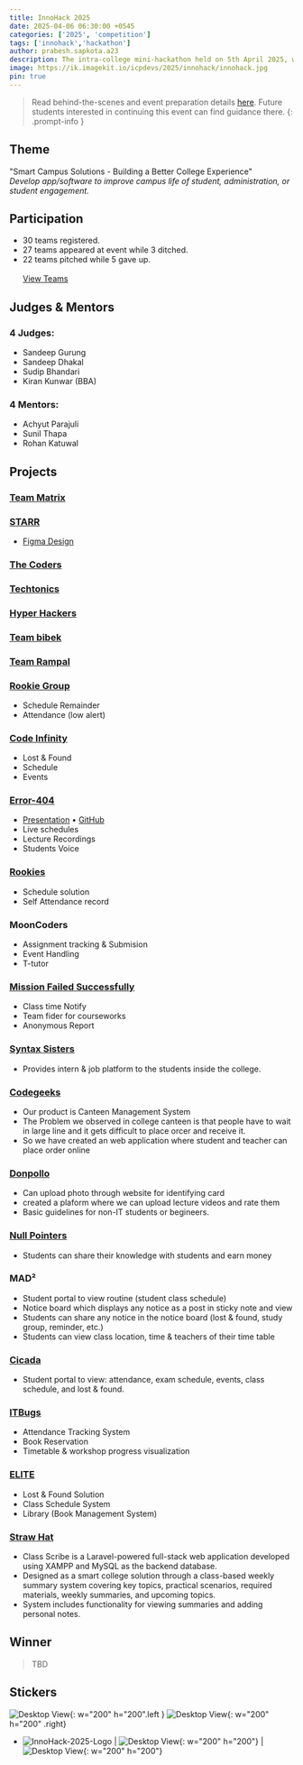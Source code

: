 ```yaml
---
title: InnoHack 2025
date: 2025-04-06 06:30:00 +0545
categories: ['2025', 'competition']
tags: ['innohack','hackathon']
author: prabesh.sapkota.a23
description: The intra-college mini-hackathon held on 5th April 2025, was a grand success, breaking records for student participation in a closed student-led event.
image: https://ik.imagekit.io/icpdevs/2025/innohack/innohack.jpg
pin: true
---
```


> Read behind-the-scenes and event preparation details [here](https://icpdevs.github.io/posts/innohack-2025-behind-the-scene). Future students interested in continuing this event can find guidance there.
{: .prompt-info }

## Theme
"Smart Campus Solutions - Building a Better College Experience"
<br>_Develop app/software to improve campus life of student, administration, or student engagement._

## Participation
- 30 teams registered.
- 27 teams appeared at event while 3 ditched.
- 22 teams pitched while 5 gave up.
<br><br>
[View Teams](https://docs.google.com/spreadsheets/d/1bCRchedb_cxoPeR7CwmX6aTcTxMdMgcIa90zupngHds/view)

## Judges & Mentors

### 4 Judges:
- Sandeep Gurung
- Sandeep Dhakal
- Sudip Bhandari
- Kiran Kunwar (BBA)

### 4 Mentors:
 - Achyut Parajuli
 - Sunil Thapa
 - Rohan Katuwal

## Projects

### [Team Matrix](https://drive.google.com/file/d/1iPnBfJC7Hb72ikSsLqM1P5HwBaRK4Mx6/view?usp=sharing) 

### [STARR](https://drive.google.com/file/d/1EDQm_ETISyHV3fqfQnULHrS3F_XJ3s1F/view?usp=sharing)
- [Figma Design](https://www.figma.com/design/aXZa3jP5NyDtIYlxev0dtj/InfoShip?node-id=0-1&t=fQS3ZN1vgqTGJsp1-1)

### [The Coders](https://drive.google.com/file/d/1Sfq9wllSxVBPHraWB56QAED18f9Xxa7A/view?usp=sharing)

### [Techtonics](https://drive.google.com/file/d/1HlSrfbTvotGdp8q0q0gFW11gLgHtRFQm/view?usp=sharing)

### [Hyper Hackers](https://drive.google.com/file/d/1eWcHDi4lUUYFjQPxhqAUwkaYjlDU9BWe/view?usp=sharing)

### [Team bibek](https://drive.google.com/file/d/1nGMgEMkGBIcwxYXltIFkQd_HrPYSiISq/view?usp=sharing)

### [Team Rampal](https://drive.google.com/file/d/1F2tTtRnzFdkuVaWN3OU2sLzr6f6qUpei/view?usp=sharing)

### [Rookie Group](https://drive.google.com/file/d/1I4gKZKWrE36Q02bioG4KBYSbftgzKX6y/view?usp=sharing)
- Schedule Remainder
- Attendance (low alert)

### [Code Infinity](https://drive.google.com/file/d/1M9shMyB523RW2g5PVfv80X48Pb-kC_b-/view?usp=sharing)
- Lost & Found
- Schedule
- Events

### [Error-404](https://drive.google.com/file/d/1B7jGhVy8fjyfHVRy1DFVnFUkx4y2nrOb/view?usp=sharing)
- [Presentation](https://docs.google.com/presentation/d/1Pfw_RDZ6eWjMJJJJjzn0PvCVcDU2vEKh/edit?usp=sharing&ouid=101399640089667397560&rtpof=true&sd=true) • [GitHub](https://github.com/abinshakya/Hackathon4-5-2025)
- Live schedules
- Lecture Recordings
- Students Voice

### [Rookies](https://drive.google.com/file/d/1b2Vsjt7dLXntNE2Iyxq3eU42qmxLF_dz/view?usp=sharing)
- Schedule solution
- Self Attendance record

### MoonCoders
- Assignment tracking & Submision
- Event Handling
- T-tutor

### [Mission Failed Successfully](https://drive.google.com/file/d/1Cid-NSM5xW6mBbuyfrsm1sLQfavWdgwz/view?usp=sharing)
- Class time Notify
- Team fider for courseworks
- Anonymous Report

### [Syntax Sisters](https://drive.google.com/file/d/1Uwdb31X7xu5TthnwvUkeQDSNdX54QCog/view?usp=sharing)
- Provides intern & job platform to the students inside the college.

### [Codegeeks](https://drive.google.com/file/d/1AtJrgkWHOa3RnjZJXJlpzoFLiQaW6TGI/view?usp=sharing)
- Our product is Canteen Management System
- The Problem we observed in college canteen is that people have to wait in large line and it gets difficult to place orcer and receive it.
- So we have created an web application where student and teacher can place order online

### [Donpollo](https://drive.google.com/file/d/12DTdmidev8WLfiXY4CPS8fuu5v1PIVb8/view?usp=sharing)
- Can upload photo through website for identifying card
- created a plaform where we can upload lecture videos and rate them
- Basic guidelines for non-IT students or begineers.

### [Null Pointers](https://drive.google.com/file/d/1eNKskvKOPJTaS7tBqNguEpSn3VdeqJeo/view?usp=sharing)
- Students can share their knowledge with students and earn money

### MAD²
- Student portal to view routine (student class schedule)
- Notice board which displays any notice as a post in sticky note and view
- Students can share any notice in the notice board (lost & found, study group, reminder, etc.)
- Students can view class location, time & teachers of their time table

### [Cicada](https://drive.google.com/file/d/146ZqrEXQ9wYRvusKtA1c6VDk8jRMJAXD/view?usp=sharing)
- Student portal to view: attendance, exam schedule, events, class schedule, and lost & found.

### [ITBugs](https://drive.google.com/file/d/1wn0hfX3Z3kY_d2HwKNdZAllTGdm5hkWa/view?usp=sharing)
- Attendance Tracking System
- Book Reservation
- Timetable & workshop progress visualization

### [ELITE](https://drive.google.com/file/d/1SYtjsasFXvuvFz7ykfGZWBj2WNXemw1H/view?usp=sharing)
- Lost & Found Solution
- Class Schedule System
- Library (Book Management System)

### [Straw Hat](https://drive.google.com/file/d/1bpl5VpF6C5m6tmXA0AMyNh35n1P2-EYG/view?usp=sharing)
- Class Scribe is a Laravel-powered full-stack web application developed using XAMPP and MySQL as the backend database.
- Designed as a smart college solution through a class-based weekly summary system covering key topics, practical scenarios, required materials, weekly summaries, and upcoming topics.
- System includes functionality for viewing summaries and adding personal notes.

## Winner
> TBD

## Stickers

![Desktop View](https://ik.imagekit.io/icpdevs/2025/innohack/cat.png){: w="200" h="200".left }
![Desktop View](https://ik.imagekit.io/icpdevs/2025/innohack/langs.png){: w="200" h="200" .right}

- ![InnoHack-2025-Logo](https://ik.imagekit.io/icpdevs/2025/innohack/logo.png)
| ![Desktop View](https://ik.imagekit.io/icpdevs/2025/innohack/cat.png){: w="200" h="200"} | ![Desktop View](https://ik.imagekit.io/icpdevs/2025/innohack/langs.png){: w="200" h="200"}
